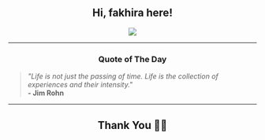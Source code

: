 <h2 align="center"> Hi, fakhira here!</h2>

<p align="center">
<a href="https://github.com/fakhiralkda" alt="github streak"><img src="https://dvst-streak.herokuapp.com/?user=fakhiralkda&theme=tokyonight&fire=DD472C"></a>
</p>

<hr>
<h3 align="center">Quote of The Day</h3>
<p align="center">
<blockquote>
<i>"Life is not just the passing of time. Life is the collection of experiences and their intensity."</i>
<br>
<b>- Jim Rohn</b>
</blockquote>
</p>


<hr>
<h2 align="center">Thank You 🙏🏼</h2>
